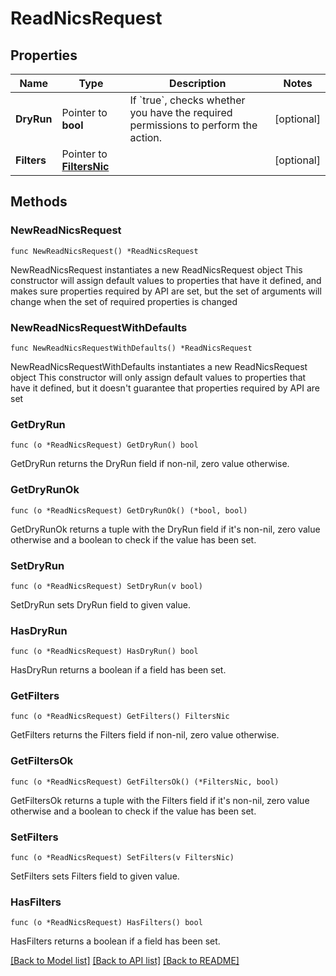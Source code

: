 # ReadNicsRequest

## Properties

Name | Type | Description | Notes
------------ | ------------- | ------------- | -------------
**DryRun** | Pointer to **bool** | If &#x60;true&#x60;, checks whether you have the required permissions to perform the action. | [optional] 
**Filters** | Pointer to [**FiltersNic**](FiltersNic.md) |  | [optional] 

## Methods

### NewReadNicsRequest

`func NewReadNicsRequest() *ReadNicsRequest`

NewReadNicsRequest instantiates a new ReadNicsRequest object
This constructor will assign default values to properties that have it defined,
and makes sure properties required by API are set, but the set of arguments
will change when the set of required properties is changed

### NewReadNicsRequestWithDefaults

`func NewReadNicsRequestWithDefaults() *ReadNicsRequest`

NewReadNicsRequestWithDefaults instantiates a new ReadNicsRequest object
This constructor will only assign default values to properties that have it defined,
but it doesn't guarantee that properties required by API are set

### GetDryRun

`func (o *ReadNicsRequest) GetDryRun() bool`

GetDryRun returns the DryRun field if non-nil, zero value otherwise.

### GetDryRunOk

`func (o *ReadNicsRequest) GetDryRunOk() (*bool, bool)`

GetDryRunOk returns a tuple with the DryRun field if it's non-nil, zero value otherwise
and a boolean to check if the value has been set.

### SetDryRun

`func (o *ReadNicsRequest) SetDryRun(v bool)`

SetDryRun sets DryRun field to given value.

### HasDryRun

`func (o *ReadNicsRequest) HasDryRun() bool`

HasDryRun returns a boolean if a field has been set.

### GetFilters

`func (o *ReadNicsRequest) GetFilters() FiltersNic`

GetFilters returns the Filters field if non-nil, zero value otherwise.

### GetFiltersOk

`func (o *ReadNicsRequest) GetFiltersOk() (*FiltersNic, bool)`

GetFiltersOk returns a tuple with the Filters field if it's non-nil, zero value otherwise
and a boolean to check if the value has been set.

### SetFilters

`func (o *ReadNicsRequest) SetFilters(v FiltersNic)`

SetFilters sets Filters field to given value.

### HasFilters

`func (o *ReadNicsRequest) HasFilters() bool`

HasFilters returns a boolean if a field has been set.


[[Back to Model list]](../README.md#documentation-for-models) [[Back to API list]](../README.md#documentation-for-api-endpoints) [[Back to README]](../README.md)


